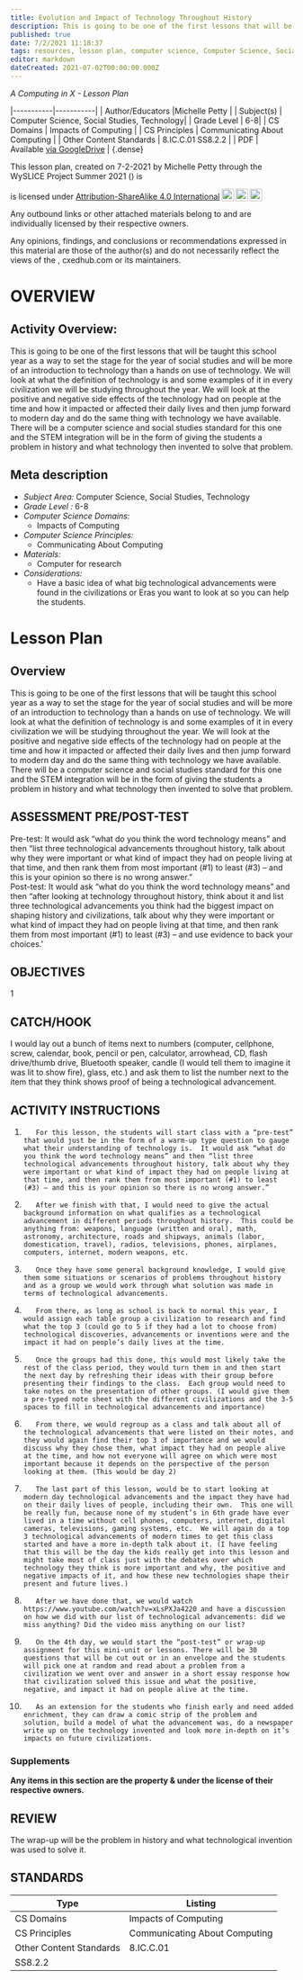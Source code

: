 ```yaml
---
title: Evolution and Impact of Technology Throughout History
description: This is going to be one of the first lessons that will be taught this school year as a way to set the stage for the year of social studies and will be more of an introduction to technology than a hands on use of technology.  We will look at what the definition of technology is and some examples of it in every civilization we will be studying throughout the year. We will look at the positive and negative side effects of the technology had on people at the time and how it impacted or affected their daily lives and then jump forward to modern day and do the same thing with technology we have available.  There will be a computer science and social studies standard for this one and the STEM integration will be in the form of giving the students a problem in history and what technology then invented to solve that problem.
published: true
date: 7/2/2021 11:18:37
tags: resources, lesson plan, computer science, Computer Science, Social Studies, Technology 
editor: markdown
dateCreated: 2021-07-02T00:00:00.000Z
---
```

*A Computing in X - Lesson Plan*

|-----------|-----------|
| Author/Educators |Michelle Petty |
| Subject(s) | Computer Science, Social Studies, Technology|
| Grade Level | 6-8|
| CS Domains | Impacts of Computing |
| CS Principles | Communicating About Computing |
| Other Content Standards | 8.IC.C.01 
SS8.2.2 | 
| PDF | Available [via GoogleDrive]() |
{.dense}






This lesson plan, created on 7-2-2021 by Michelle Petty through the  WySLICE Project Summer 2021 () is  <p xmlns:cc="http://creativecommons.org/ns#" >  is licensed under <a href="http://creativecommons.org/licenses/by-sa/4.0/?ref=chooser-v1" target="_blank" rel="license noopener noreferrer" style="display:inline-block;">Attribution-ShareAlike 4.0 International<img style="height:22px!important;margin-left:3px;vertical-align:text-bottom;" src="https://mirrors.creativecommons.org/presskit/icons/cc.svg?ref=chooser-v1"><img style="height:22px!important;margin-left:3px;vertical-align:text-bottom;" src="https://mirrors.creativecommons.org/presskit/icons/by.svg?ref=chooser-v1"><img style="height:22px!important;margin-left:3px;vertical-align:text-bottom;" src="https://mirrors.creativecommons.org/presskit/icons/sa.svg?ref=chooser-v1"></a></p>


Any outbound links or other attached materials belong to and are individually licensed by their respective owners. 


Any opinions, findings, and conclusions or recommendations expressed in this material are those of the author(s) and do not necessarily reflect the views of the , cxedhub.com or its maintainers.


# OVERVIEW
## Activity Overview:  
This is going to be one of the first lessons that will be taught this school year as a way to set the stage for the year of social studies and will be more of an introduction to technology than a hands on use of technology.  We will look at what the definition of technology is and some examples of it in every civilization we will be studying throughout the year. We will look at the positive and negative side effects of the technology had on people at the time and how it impacted or affected their daily lives and then jump forward to modern day and do the same thing with technology we have available.  There will be a computer science and social studies standard for this one and the STEM integration will be in the form of giving the students a problem in history and what technology then invented to solve that problem.
## Meta description
+ *Subject Area:* Computer Science, Social Studies, Technology 
+ *Grade Level :* 6-8 
+ *Computer Science Domains:*
   + Impacts of Computing
+ *Computer Science Principles:*
   + Communicating About Computing
+ *Materials:* 
   + Computer for research
+ *Considerations:*
   + Have a basic idea of what big technological advancements were found in the civilizations or Eras you want to look at so you can help the students.


# Lesson Plan
## Overview
This is going to be one of the first lessons that will be taught this school year as a way to set the stage for the year of social studies and will be more of an introduction to technology than a hands on use of technology.  We will look at what the definition of technology is and some examples of it in every civilization we will be studying throughout the year. We will look at the positive and negative side effects of the technology had on people at the time and how it impacted or affected their daily lives and then jump forward to modern day and do the same thing with technology we have available.  There will be a computer science and social studies standard for this one and the STEM integration will be in the form of giving the students a problem in history and what technology then invented to solve that problem.
## ASSESSMENT PRE/POST-TEST
Pre-test: It would ask “what do you think the word technology means” and then “list three technological advancements throughout history, talk about why they were important or what kind of impact they had on people living at that time, and then rank them from most important (#1) to least (#3) – and this is your opinion so there is no wrong answer.”  
Post-test: It would ask “what do you think the word technology means” and then “after looking at technology throughout history, think about it and list three technological advancements you think had the biggest impact on shaping history and civilizations, talk about why they were important or what kind of impact they had on people living at that time, and then rank them from most important (#1) to least (#3) – and use evidence to back your choices.'
## OBJECTIVES
1


## CATCH/HOOK
I would lay out a bunch of items next to numbers (computer, cellphone, screw, calendar, book, pencil or pen, calculator, arrowhead, CD, flash drive/thumb drive, Bluetooth speaker, candle (I would tell them to imagine it was lit to show fire), glass, etc.) and ask them to list the number next to the item that they think shows proof of being a technological advancement.


## ACTIVITY INSTRUCTIONS
1.        For this lesson, the students will start class with a “pre-test” that would just be in the form of a warm-up type question to gauge what their understanding of technology is.  It would ask “what do you think the word technology means” and then “list three technological advancements throughout history, talk about why they were important or what kind of impact they had on people living at that time, and then rank them from most important (#1) to least (#3) – and this is your opinion so there is no wrong answer.”  
2.        After we finish with that, I would need to give the actual background information on what qualifies as a technological advancement in different periods throughout history.  This could be anything from: weapons, language (written and oral), math, astronomy, architecture, roads and shipways, animals (labor, domestication, travel), radios, televisions, phones, airplanes, computers, internet, modern weapons, etc. 
3.        Once they have some general background knowledge, I would give them some situations or scenarios of problems throughout history and as a group we would work through what solution was made in terms of technological advancements. 
4.        From there, as long as school is back to normal this year, I would assign each table group a civilization to research and find what the top 3 (could go to 5 if they had a lot to choose from) technological discoveries, advancements or inventions were and the impact it had on people’s daily lives at the time.  
5.        Once the groups had this done, this would most likely take the rest of the class period, they would turn them in and then start the next day by refreshing their ideas with their group before presenting their findings to the class.  Each group would need to take notes on the presentation of other groups. (I would give them a pre-typed note sheet with the different civilizations and the 3-5 spaces to fill in technological advancements and importance)
6.        From there, we would regroup as a class and talk about all of the technological advancements that were listed on their notes, and they would again find their top 3 of importance and we would discuss why they chose them, what impact they had on people alive at the time, and how not everyone will agree on which were most important because it depends on the perspective of the person looking at them. (This would be day 2)
7.        The last part of this lesson, would be to start looking at modern day technological advancements and the impact they have had on their daily lives of people, including their own.  This one will be really fun, because none of my student’s in 6th grade have ever lived in a time without cell phones, computers, internet, digital cameras, televisions, gaming systems, etc.  We will again do a top 3 technological advancements of modern times to get this class started and have a more in-depth talk about it. (I have feeling that this will be the day the kids really get into this lesson and might take most of class just with the debates over which technology they think is more important and why, the positive and negative impacts of it, and how these new technologies shape their present and future lives.)
8.        After we have done that, we would watch https://www.youtube.com/watch?v=xLsPXJa4220 and have a discussion on how we did with our list of technological advancements: did we miss anything? Did the video miss anything on our list?
9.        On the 4th day, we would start the “post-test” or wrap-up assignment for this mini-unit or lessons. There will be 30 questions that will be cut out or in an envelope and the students will pick one at random and read about a problem from a civilization we went over and answer in a short essay response how that civilization solved this issue and what the positive, negative, and impact it had on people alive at the time. 
10.        As an extension for the students who finish early and need added enrichment, they can draw a comic strip of the problem and solution, build a model of what the advancement was, do a newspaper write up on the technology invented and look more in-depth on it’s impacts on future civilizations.


### Supplements
**Any items in this section are the property & under the license of their respective owners.**






## REVIEW
The wrap-up will be the problem in history and what technological invention was used to solve it.
## STANDARDS        
| Type | Listing | 
|-----------|-----------|
| CS Domains  | Impacts of Computing|
| CS Principles   | Communicating About Computing|
| Other Content Standards | 8.IC.C.01 
SS8.2.2  |